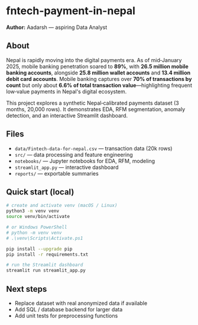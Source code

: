 # fntech-payment-in-nepal

**Author:** Aadarsh — aspiring Data Analyst

## About
Nepal is rapidly moving into the digital payments era. As of mid‑January 2025, mobile banking penetration soared to **89%**, with **26.5 million mobile banking accounts**, alongside **25.8 million wallet accounts** and **13.4 million debit card accounts**. Mobile banking captures over **70% of transactions by count** but only about **6.6% of total transaction value**—highlighting frequent low‑value payments in Nepal's digital ecosystem.

This project explores a synthetic Nepal‑calibrated payments dataset (3 months, 20,000 rows). It demonstrates EDA, RFM segmentation, anomaly detection, and an interactive Streamlit dashboard.

## Files
- `data/Fintech-data-for-nepal.csv` — transaction data (20k rows)
- `src/` — data processing and feature engineering
- `notebooks/` — Jupyter notebooks for EDA, RFM, modeling
- `streamlit_app.py` — interactive dashboard
- `reports/` — exportable summaries

## Quick start (local)
```bash
# create and activate venv (macOS / Linux)
python3 -m venv venv
source venv/bin/activate

# or Windows PowerShell
# python -m venv venv
# .\venv\Scripts\Activate.ps1

pip install --upgrade pip
pip install -r requirements.txt

# run the Streamlit dashboard
streamlit run streamlit_app.py
```

## Next steps
- Replace dataset with real anonymized data if available
- Add SQL / database backend for larger data
- Add unit tests for preprocessing functions
